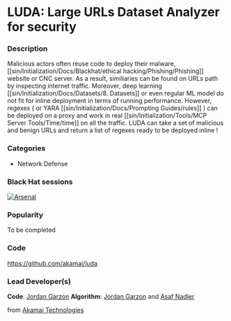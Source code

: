 # LUDA: Large URLs Dataset Analyzer for security

### Description
Malicious actors often reuse code to deploy their malware, [[sin/Initialization/Docs/Blackhat/ethical hacking/Phishing/Phishing]] website or CNC server. As a result, similiaries can be found on URLs path by inspecting internet traffic. Moreover, deep learning [[sin/Initialization/Docs/Datasets/8. Datasets]] or even regular ML model do not fit for inline deployment in terms of running performance. However, regexes ( or YARA [[sin/Initialization/Docs/Prompting Guides/rules]] ) can be deployed on a proxy and work in real [[sin/Initialization/Tools/MCP Server Tools/Time/time]] on all the traffic. LUDA can take a set of malicious and benign URLs and return a list of regexes ready to be deployed inline !

### Categories

* Network Defense

### Black Hat sessions

[![Arsenal](https://raw.githubusercontent.com/toolswatch/badges/54ad78bc63b24ce445e8241f179fe1ddeecf8eef/arsenal/usa/2021.svg)](https://www.blackhat.com/us-21/arsenal/schedule/index.html#luda--large-urls-dataset-analyzer-for-security-23851)


### Popularity

To be completed

### Code
https://github.com/akamai/luda

### Lead Developer(s)

**Code**: [Jordan Garzon]
**Algorithm**: [Jordan Garzon] and [Asaf Nadler]

from [Akamai Technologies](https://www.akamai.com)


[Jordan Garzon]: https://twitter.com/JordGarzon
[Asaf Nadler]: https://twitter.com/AsafNadler